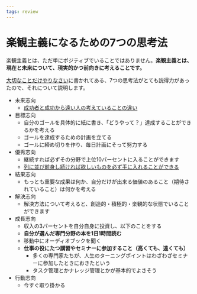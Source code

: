 ```yaml
---
tags: review
---
```


# 楽観主義になるための7つの思考法

楽観主義とは、ただ単にポジティブでいることではありません。**楽観主義とは、現在と未来について、現実的かつ前向きに考えることです。**

[大切なことだけやりなさい](大切なことだけやりなさい.md)に書かれてある、7つの思考法がとても説得力があったので、それについて説明します。

- 未来志向
	- [成功者と成功から遠い人の考えていることの違い](成功者と成功から遠い人の考えていることの違い.md)
- 目標志向
	- 自分のゴールを具体的に紙に書き、「どうやって？」達成することができるかを考える
	- ゴールを達成するための計画を立てる
	- ゴールに締め切りを作り、毎日計画にそって努力する
- 優秀志向
	- 継続すれば必ずその分野で上位10パーセントに入ることができます
	- [列に並び前身し続ければ欲しいものを必ず手に入れることができる](列に並び前身し続ければ欲しいものを必ず手に入れることができる.md)
- 結果志向
	- もっとも重要な成果は何か、自分だけが出来る価値のあること（期待されていること）は何かを考える
- 解決志向
	- 解決方法について考えると、創造的・積極的・楽観的な状態でいることができます
- 成長志向
	- 収入の3パーセントを自分自身に投資し、以下のことをする
	- **自分が選んだ専門分野の本を1日1時間読む**
	- 移動中にオーディオブックを聞く
	- **仕事の役にたつ講習やセミナーに参加すること（高くても、遠くても）**
		- 多くの専門家たちが、人生のターニングポイントはわざわざセミナーに参加したときにおきたという
		- タスク管理とかナレッジ管理とかが基本的でよさそう
- 行動志向
	- 今すぐ取り掛かる
